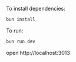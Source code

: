 To install dependencies:
```sh
bun install
```

To run:
```sh
bun run dev
```

open http://localhost:3013
